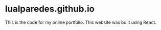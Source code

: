 # lualparedes.github.io

This is the code for my online portfolio. This website was built using React.